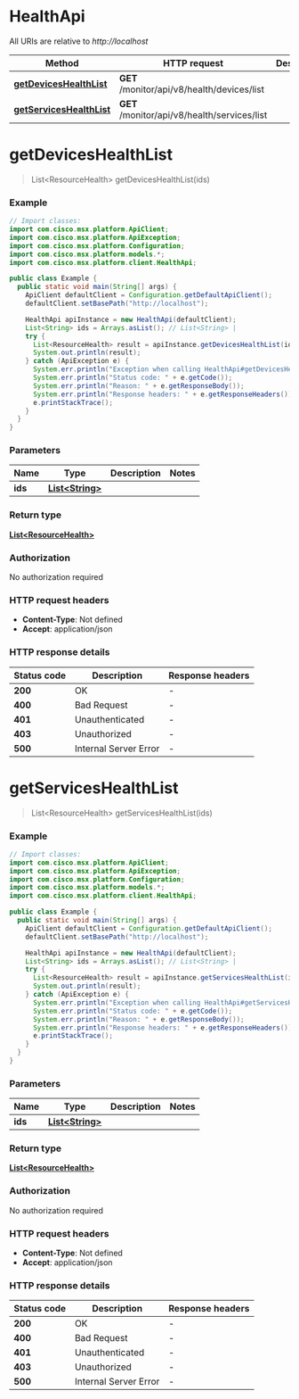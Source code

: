 # HealthApi

All URIs are relative to *http://localhost*

Method | HTTP request | Description
------------- | ------------- | -------------
[**getDevicesHealthList**](HealthApi.md#getDevicesHealthList) | **GET** /monitor/api/v8/health/devices/list | 
[**getServicesHealthList**](HealthApi.md#getServicesHealthList) | **GET** /monitor/api/v8/health/services/list | 


<a name="getDevicesHealthList"></a>
# **getDevicesHealthList**
> List&lt;ResourceHealth&gt; getDevicesHealthList(ids)



### Example
```java
// Import classes:
import com.cisco.msx.platform.ApiClient;
import com.cisco.msx.platform.ApiException;
import com.cisco.msx.platform.Configuration;
import com.cisco.msx.platform.models.*;
import com.cisco.msx.platform.client.HealthApi;

public class Example {
  public static void main(String[] args) {
    ApiClient defaultClient = Configuration.getDefaultApiClient();
    defaultClient.setBasePath("http://localhost");

    HealthApi apiInstance = new HealthApi(defaultClient);
    List<String> ids = Arrays.asList(); // List<String> | 
    try {
      List<ResourceHealth> result = apiInstance.getDevicesHealthList(ids);
      System.out.println(result);
    } catch (ApiException e) {
      System.err.println("Exception when calling HealthApi#getDevicesHealthList");
      System.err.println("Status code: " + e.getCode());
      System.err.println("Reason: " + e.getResponseBody());
      System.err.println("Response headers: " + e.getResponseHeaders());
      e.printStackTrace();
    }
  }
}
```

### Parameters

Name | Type | Description  | Notes
------------- | ------------- | ------------- | -------------
 **ids** | [**List&lt;String&gt;**](String.md)|  |

### Return type

[**List&lt;ResourceHealth&gt;**](ResourceHealth.md)

### Authorization

No authorization required

### HTTP request headers

 - **Content-Type**: Not defined
 - **Accept**: application/json

### HTTP response details
| Status code | Description | Response headers |
|-------------|-------------|------------------|
**200** | OK |  -  |
**400** | Bad Request |  -  |
**401** | Unauthenticated |  -  |
**403** | Unauthorized |  -  |
**500** | Internal Server Error |  -  |

<a name="getServicesHealthList"></a>
# **getServicesHealthList**
> List&lt;ResourceHealth&gt; getServicesHealthList(ids)



### Example
```java
// Import classes:
import com.cisco.msx.platform.ApiClient;
import com.cisco.msx.platform.ApiException;
import com.cisco.msx.platform.Configuration;
import com.cisco.msx.platform.models.*;
import com.cisco.msx.platform.client.HealthApi;

public class Example {
  public static void main(String[] args) {
    ApiClient defaultClient = Configuration.getDefaultApiClient();
    defaultClient.setBasePath("http://localhost");

    HealthApi apiInstance = new HealthApi(defaultClient);
    List<String> ids = Arrays.asList(); // List<String> | 
    try {
      List<ResourceHealth> result = apiInstance.getServicesHealthList(ids);
      System.out.println(result);
    } catch (ApiException e) {
      System.err.println("Exception when calling HealthApi#getServicesHealthList");
      System.err.println("Status code: " + e.getCode());
      System.err.println("Reason: " + e.getResponseBody());
      System.err.println("Response headers: " + e.getResponseHeaders());
      e.printStackTrace();
    }
  }
}
```

### Parameters

Name | Type | Description  | Notes
------------- | ------------- | ------------- | -------------
 **ids** | [**List&lt;String&gt;**](String.md)|  |

### Return type

[**List&lt;ResourceHealth&gt;**](ResourceHealth.md)

### Authorization

No authorization required

### HTTP request headers

 - **Content-Type**: Not defined
 - **Accept**: application/json

### HTTP response details
| Status code | Description | Response headers |
|-------------|-------------|------------------|
**200** | OK |  -  |
**400** | Bad Request |  -  |
**401** | Unauthenticated |  -  |
**403** | Unauthorized |  -  |
**500** | Internal Server Error |  -  |

